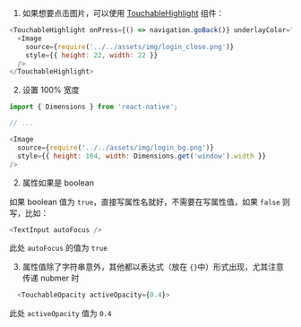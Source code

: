 1. 如果想要点击图片，可以使用 [TouchableHighlight](https://facebook.github.io/react-native/docs/touchablehighlight.html) 组件：

```js
<TouchableHighlight onPress={() => navigation.goBack()} underlayColor="transparent">
  <Image
    source={require('../../assets/img/login_close.png')}
    style={{ height: 22, width: 22 }}
  />
</TouchableHighlight>
```

2. 设置 100% 宽度

```js
import { Dimensions } from 'react-native';

// ...

<Image
  source={require('../../assets/img/login_bg.png')}
  style={{ height: 164, width: Dimensions.get('window').width }}
/>
```

2. 属性如果是 boolean

如果 boolean 值为 `true`，直接写属性名就好，不需要在写属性值，如果 `false` 则写，比如： 

```js
<TextInput autoFocus />
```

此处 `autoFocus` 的值为 `true`

3. 属性值除了字符串意外，其他都以表达式（放在 `{}`中）形式出现，尤其注意传递 nubmer 时

```js
  <TouchableOpacity activeOpacity={0.4}>
```

此处 `activeOpacity` 值为 `0.4`